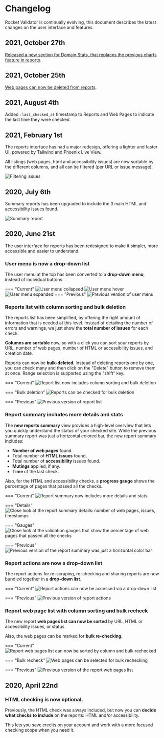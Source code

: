 # Changelog

Rocket Validator is continually evolving, this document describes the latest changes on the user interface and features.

## 2021, October 27th

[Released a new section for Domain Stats, that replaces the previous charts feature in reports](https://rocketvalidator.com/blog/domain-stats).

## 2021, October 25th

[Web pages can now be deleted from reports](https://rocketvalidator.com/blog/delete-web-pages).

## 2021, August 4th

Added `:last_checked_at` timestamp to Reports and Web Pages to indicate the last time they were checked.

## 2021, February 1st

The reports interface has had a major redesign, offering a lighter and faster UI, powered by Tailwind and Phoenix Live View.

All listings (web pages, html and accessibility issues) are now sortable by the different columns, and all can be filtered (per URL or issue message).

![Filtering issues](img/changelog/2021-02/filtering_issues.png)

## 2020, July 6th

Summary reports has been upgraded to include the 3 main HTML and accessibility issues found.

![Summary report](img/summary_report_2020_07.png)

## 2020, June 21st

The user interface for reports has been redesigned to make it simpler, more accessible and easier to understand.

### User menu is now a drop-down list

The user menu at the top has been converted to a **drop-down menu**, instead of individual buttons.

=== "Current"
    ![User menu collapsed](img/ui-update-june-2020/user-menu-after-collapsed.png) ![User menu hover](img/ui-update-june-2020/user-menu-after-hover.png) ![User menu expanded](img/ui-update-june-2020/user-menu-after.png) 
=== "Previous"
    ![Previous version of user menu](img/ui-update-june-2020/user-menu-before.png)


### Reports list with column sorting and bulk deletion

The reports list has been simplified, by offering the right amount of information that is needed at this level. Instead of detailing the number of errors and warnings, we just show the **total number of issues** for each check.

**Columns are sortable** now, so with a click you can sort your reports by URL, number of web pages, number of HTML or accessibility issues, and creation date.

Reports can now be **bulk-deleted**. Instead of deleting reports one by one, you can check many and then click on the "Delete" button to remove them at once. Range selection is supported using the "shift" key.

=== "Current"
    ![Report list now includes column sorting and bulk deletion](img/ui-update-june-2020/reports-list-after.png)

=== "Bulk deletion"
    ![Reports can be checked for bulk deletion](img/ui-update-june-2020/reports-list-check-bulk-deletion.png)

=== "Previous"
    ![Previous version of report list](img/ui-update-june-2020/reports-list-before.png)

### Report summary includes more details and stats

The **new reports summary** view provides a high-level overview that lets you quickly understand the status of your checked site. While the previous summary report was just a horizontal colored bar, the new report summary includes:

* **Number of web pages** found.
* Total number of **HTML issues** found.
* Total number of **accessibility** issues found.
* **Mutings** applied, if any.
* **Time** of the last check.

Also, for the HTML and accessibility checks, a **progress gauge** shows the percentage of pages that passed all the checks.

=== "Current"
    ![Report summary now includes more details and stats](img/ui-update-june-2020/report-summary-after.png)

=== "Details"
    ![Close look at the report summary details: number of web pages, issues, timestamps](img/ui-update-june-2020/report-summary-counters.png)

=== "Gauges"
    ![Close look at the validation gauges that show the percentage of web pages that passed all the checks](img/ui-update-june-2020/report-summary-gauges.png)

=== "Previous"
    ![Previous version of the report summary was just a horizontal color bar](img/ui-update-june-2020/report-summary-before.png)

### Report actions are now a drop-down list

The report actions for re-scraping, re-checking and sharing reports are now bundled together in a **drop-down list**.

=== "Current"
    ![Report actions can now be accessed via a drop-down list](img/ui-update-june-2020/report-actions-dropdown.png)

=== "Previous"
    ![Previous version of report actions](img/ui-update-june-2020/report-actions-before.png)

### Report web page list with column sorting and bulk recheck

The new report **web pages list can now be sorted** by URL, HTML or accessibility issues, or status.

Also, the web pages can be marked for **bulk re-checking**.

=== "Current"
    ![Report web pages list can now be sorted by column and bulk rechecked](img/ui-update-june-2020/report-web-pages.after.png)

=== "Bulk recheck"
    ![Web pages can be selected for bulk rechecking](img/ui-update-june-2020/report-web-pages-check-bulk-recheck.png)

=== "Previous"
    ![Previous version of the report web pages list](img/ui-update-june-2020/report-web-pages-before.png)

## 2020, April 22nd

### HTML checking is now optional.

Previously, the HTML check was always included, but now you can **decide what checks to include** on the reports: HTML and/or accessibility.

This lets you save credits on your account and work with a more focused checking scope when you need it.